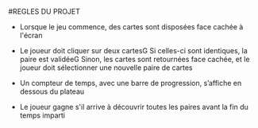 #REGLES DU PROJET
- Lorsque le jeu commence, des cartes sont disposées face cachée à
l'écran

- Le joueur doit cliquer sur deux cartesG Si celles-ci sont identiques, la
paire est validéeG Sinon, les cartes sont retournées face cachée, et le
joueur doit sélectionner une nouvelle paire de cartes

- Un compteur de temps, avec une barre de progression, s’affiche en
dessous du plateau

- Le joueur gagne s'il arrive à découvrir toutes les paires avant la fin du
temps imparti